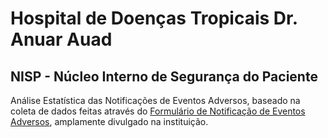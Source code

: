 # Hospital de Doenças Tropicais Dr. Anuar Auad

## NISP - Núcleo Interno de Segurança do Paciente

Análise Estatística das Notificações de Eventos Adversos, baseado na coleta de dados feitas através do <a href="https://docs.google.com/forms/d/e/1FAIpQLSfAare1IABXm5PAOzI7uNimIdJOGgOlY0bo0CWrzlHuaIZyCw/viewform?c=0&w=1" target="_blank">Formulário de Notificação de Eventos Adversos</a>, amplamente divulgado na instituição.
